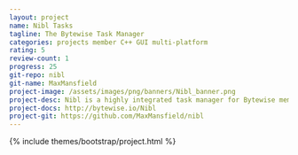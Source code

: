 ```yaml
---
layout: project
name: Nibl Tasks
tagline: The Bytewise Task Manager
categories: projects member C++ GUI multi-platform
rating: 5
review-count: 1
progress: 25
git-repo: nibl
git-name: MaxMansfield
project-image: /assets/images/png/banners/Nibl_banner.png
project-desc: Nibl is a highly integrated task manager for Bytewise members which takes advantage of existing web APIs.
project-docs: http://bytewise.io/Nibl
project-git: https://github.com/MaxMansfield/nibl
---
```


{% include themes/bootstrap/project.html %}